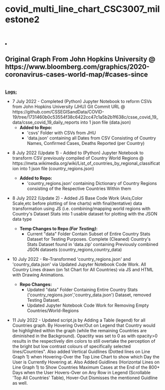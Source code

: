 # covid_multi_line_chart_CSC3007_milestone2

<br>
<br>
<li>
<h2> Original Graph From John Hopkins University @ https://www.bloomberg.com/graphics/2020-coronavirus-cases-world-map/#cases-since</h2>
</li>
<br>
<u><b>
Logs:
</u></b>
<ul>
<li>
7 July 2022 - Completed (Python) Jupyter Notebook to reform CSVs from John Hopkins University (JHU) Git Commit URL @ https://github.com/CSSEGISandData/COVID-19/tree/1731460b0c53554f38c6422cc47c1a5b2b1f638c/csse_covid_19_data/csse_covid_19_daily_reports into 1 json file (data.json)
<ul>
<li>
<b>
Added to Repo:
</b>
<ul>
<li>
'csvs' Folder with CSVs from JHU
</li>
<li>
'data.json' containing all Dates from CSV Consisting of Country Names, Confirmed Cases, Deaths Reported (per Country)
</li>
</ul>
</ul>
</ul>
<ul>
<li>
8 July 2022 (Update 1) - Added to (Python) Jupyter Notebook to transform CSV previously compiled of Country World Regions @ https://meta.wikimedia.org/wiki/List_of_countries_by_regional_classification into 1 json file (country_regions.json)
</li>
<ul>
<li>
<b>
Added to Repo:
</b>
<ul>
<li>
'country_regions.json' containing Dictionary of Country Regions consisting of the Respective Countries Within them
</li>
</ul>
</li>
</ul>
</ul>

<ul>
<li>
8 July 2022 (Update 2) - Added JS Base Code Work (Axis,Color Scale,etc before plotting of line charts) with final(tentative) data transformation using JS (i.e. combining/mapping world regions with Country's Dataset Stats into 1 usable dataset for plotting with the JSON data type
</li>
<ul>
<li>
<b>
Temp Changes to Repo <i>(For Testing)</i>:
</b>
<ul>
<li>
Current "data" Folder Contain Subset of Entire Country Stats Dataset for Testing Purposes. Complete (Cleaned) Country's Stats Dataset found in 'data.zip' containing Previously combined JSON datasets (country_regions,country_data)
</li>
</ul>
</li>
</ul>
</ul>


<ul>
<li>
10 July 2022 - Re-Transformed 'country_regions.json' and 'country_data.json' via Updated Jupyter Notebook Code Work. All Country Lines drawn (on 1st Chart for All Countries) via JS and HTML with Drawing Animations.
</li>
<ul>
<li>
<b>
Repo Changes:
</b>
<ul>
<li>
Updated "data" Folder Containing Entire Country Stats ('country_regions.json','country_data.json') Dataset, removed Testing Dataset.
</li>
<li>
Updated Jupyter Notebook Code Work for Removing Empty Countries/World-Regions
</li>
</ul>
</li>
</ul>
</ul>


<ul>
<li>
11 July 2022 - Updated script.js by Adding a Table (legend) for all Countries graph. By Hovering Over/Out on Legend that Country would be highlighted within the graph (while the remaining Countries are diminished in the Background). Opactity was set to 0
as with opacity>0 results in the respectively dim colors to still overtake the perception of the bright but low contrast colours of specifically selected lines/Countries". Also added Vertical Guidlines (Dotted lines on Line Graph 1) when Hovering-Over the Top
Line Chart to show which Day the User is Currently Hovering at. Also Added Guidlines (Horizontal Lines on Line Graph 1) to Show Countries Maximum Cases at the End of the 800+ Days when the User Hovers-Over on Any Row in Legend (Scrollable 'Top All Countries' Table),
Hover-Out Dismisses the mentioned Guidline as well.
</li>
</ul>

</ul>
<br>
<br>
<br>
<br>

